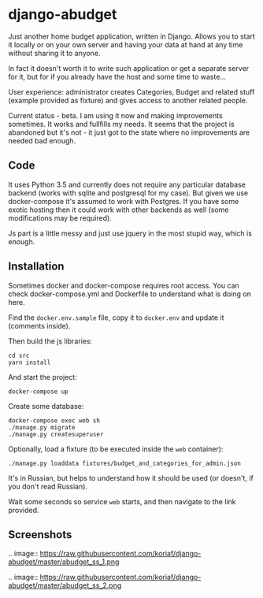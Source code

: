 django-abudget
==============

Just another home budget application, written in Django. Allows you to start it locally or on your own server and having your data at hand at any time without sharing it to anyone.

In fact it doesn't worth it to write such application or get a separate server for it, but for if you already have the host and some time to waste...

User experience: administrator creates Categories, Budget and related stuff (example provided as fixture) and gives access to another related people.

Current status - beta. I am using it now and making improvements sometimes. It works and fullfills my needs. It seems that the project is abandoned but it's not - it just got to the state where no improvements are needed bad enough.


Code
--------

It uses Python 3.5 and currently does not require any particular database backend (works with sqlite and postgresql for my case). But given we use docker-compose it's assumed to work with Postgres. If you have some exotic hosting then it could work with other backends as well (some modifications may be required).

Js part is a little messy and just use jquery in the most stupid way, which is enough.

Installation
------------

Sometimes docker and docker-compose requires root access. You can check docker-compose.yml and Dockerfile to understand what is doing on here.

Find the `docker.env.sample` file, copy it to `docker.env` and update it (comments inside).

Then build the js libraries:

    cd src
    yarn install

And start the project:

    docker-compose up

Create some database:

    docker-compose exec web sh
    ./manage.py migrate
    ./manage.py createsuperuser

Optionally, load a fixture (to be executed inside the `web` container):

    ./manage.py loaddata fixtures/budget_and_categories_for_admin.json

It's in Russian, but helps to understand how it should be used (or doesn't, if you don't read Russian).

Wait some seconds so service `web` starts, and then navigate to the link provided.


Screenshots
-----------

.. image:: https://raw.githubusercontent.com/koriaf/django-abudget/master/abudget_ss_1.png

.. image:: https://raw.githubusercontent.com/koriaf/django-abudget/master/abudget_ss_2.png
